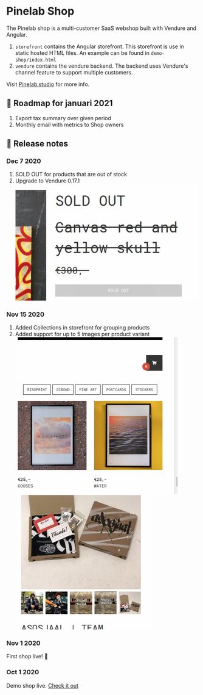 # Pinelab Shop
The Pinelab shop is a multi-customer SaaS webshop built with Vendure and Angular. 
1. `storefront` contains the Angular storefront. This storefront is use in static hosted HTML files. 
An example can be found in `demo-shop/index.html`
1. `vendure` contains the vendure backend. The backend uses Vendure's channel feature to support multiple customers.

Visit [Pinelab.studio](https://pinelab.studio/webshop) for more info.

## :round_pushpin: Roadmap for januari 2021
1. Export tax summary over given period 
1. Monthly email with metrics to Shop owners

## :scroll: Release notes

### Dec 7 2020
1. SOLD OUT for products that are out of stock
1. Upgrade to Vendure 0.17.1 
![Sold out](docs/sold-out.jpeg)

### Nov 15 2020
1. Added Collections in storefront for grouping products
1. Added support for up to 5 images per product variant   
![Collections](docs/collections.jpeg)
![Multiple images](docs/multiple-images.jpeg)

### Nov 1 2020
First shop live! :rocket:

### Oct 1 2020
Demo shop live. [Check it out](https://pinelab-demo-shop.netlify.app/)